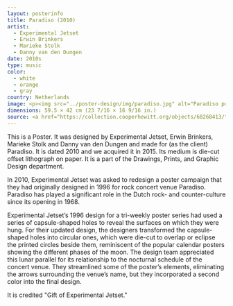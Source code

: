 ```yaml
---
layout: posterinfo
title: Paradiso (2010)
artist: 
  - Experimental Jetset
  - Erwin Brinkers
  - Marieke Stolk
  - Danny van den Dungen
date: 2010s
type: music
color: 
  - white
  - orange
  - gray
country: Netherlands
image: <p><img src="../poster-design/img/paradiso.jpg" alt="Paradiso poster"/></p>
dimensions: 59.5 × 42 cm (23 7/16 × 16 9/16 in.)
source: <a href="https://collection.cooperhewitt.org/objects/68268413/"> https://collection.cooperhewitt.org/objects/68268413/ </a>
---
```


<p> This is a Poster. It was designed by Experimental Jetset, Erwin Brinkers, Marieke Stolk and Danny van den Dungen and made for (as the client) Paradiso. It is dated 2010 and we acquired it in 2015. Its medium is die-cut offset lithograph on paper. It is a part of the Drawings, Prints, and Graphic Design department. </p>

<p> In 2010, Experimental Jetset was asked to redesign a poster campaign that they had originally designed in 1996 for rock concert venue Paradiso. Paradiso has played a significant role in the Dutch rock- and counter-culture since its opening in 1968. </p>
    
<p> Experimental Jetset’s 1996 design for a tri-weekly poster series had used a series of capsule-shaped holes to reveal the surfaces on which they were hung. For their updated design, the designers transformed the capsule-shaped holes into circular ones, which were die-cut to overlap or eclipse the printed circles beside them, reminiscent of the popular calendar posters showing the different phases of the moon. The design team appreciated this lunar parallel for its relationship to the nocturnal schedule of the concert venue. They streamlined some of the poster’s elements, eliminating the arrows surrounding the venue’s name, but they incorporated a second color into the final design. </p>

<p> It is credited "Gift of Experimental Jetset." </p>
